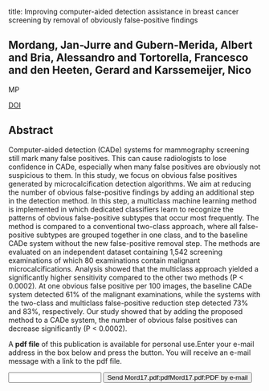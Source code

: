 title: Improving computer-aided detection assistance in breast cancer screening by removal of obviously false-positive findings

## Mordang, Jan-Jurre and Gubern-Merida, Albert and Bria, Alessandro and Tortorella, Francesco and den Heeten, Gerard and Karssemeijer, Nico
MP

<a href="https://doi.org/10.1002/mp.12152">DOI</a>

## Abstract
Computer-aided detection (CADe) systems for mammography screening still mark many false positives. This can cause radiologists to lose confidence in CADe, especially when many false positives are obviously not suspicious to them. In this study, we focus on obvious false positives generated by microcalcification detection algorithms. We aim at reducing the number of obvious false-positive findings by adding an additional step in the detection method. In this step, a multiclass machine learning method is implemented in which dedicated classifiers learn to recognize the patterns of obvious false-positive subtypes that occur most frequently. The method is compared to a conventional two-class approach, where all false-positive subtypes are grouped together in one class, and to the baseline CADe system without the new false-positive removal step. The methods are evaluated on an independent dataset containing 1,542 screening examinations of which 80 examinations contain malignant microcalcifications. Analysis showed that the multiclass approach yielded a significantly higher sensitivity compared to the other two methods (P < 0.0002). At one obvious false positive per 100 images, the baseline CADe system detected 61% of the malignant examinations, while the systems with the two-class and multiclass false-positive reduction step detected 73% and 83%, respectively. Our study showed that by adding the proposed method to a CADe system, the number of obvious false positives can decrease significantly (P < 0.0002).

A <b>pdf file</b> of this publication is available for personal use.Enter your e-mail address in the box below and press the button. You will receive an e-mail message with a link to the pdf file.
<form action="sender.php">  <input type="text" name="email">  <input type="submit" value="Send Mord17.pdf:pdfMord17.pdf:PDF by e-mail"></form>